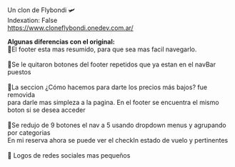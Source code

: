 Un clon de Flybondi 🛩<br>
Indexation: False <br>
https://www.cloneflybondi.onedev.com.ar/<br>

<b>
Algunas diferencias con el original: </b>
<br>
  🔹El footer esta mas resumido, para que sea mas facil navegarlo. <br>
  <br>
  🔸Se le quitaron botones del footer repetidos que ya estan en el navBar puestos <br>
  <br>
  🔹La seccion ¿Cómo hacemos para darte los precios más bajos? fue removida <br>
  para darle mas simpleza a la pagina. En el footer se encuentra el mismo boton si se desea acceder <br>
  <br>
  🔸Se redujo de 9 botones el nav a 5 usando dropdown menus y agrupando por categorias <br>
  En mi reserva ahora se puede ver el checkIn estado de vuelo y pertinentes<br>
  <br>
  🔹 Logos de redes sociales mas pequeños <br>
<br>
